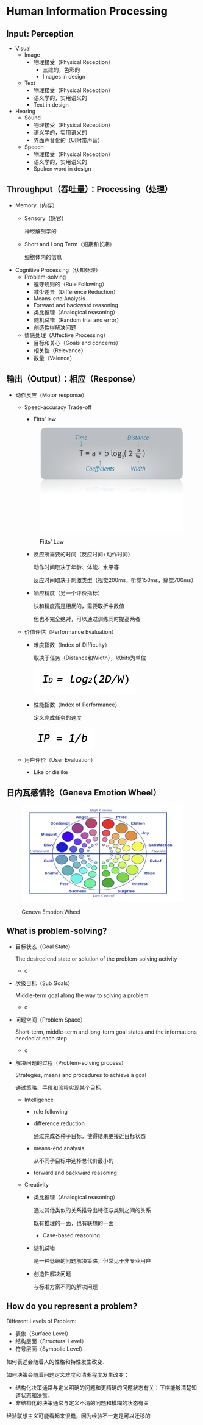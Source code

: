 # Human Information Processing

## Input: Perception

* Visual
  * Image
    * 物理接受（Physical Reception）
      * 三维的，色彩的
      * Images in design
  * Text
    * 物理接受（Physical Reception）
    * 语义学的，实用语义的
    * Text in design
* Hearing
  * Sound
    * 物理接受（Physical Reception）
    * 语义学的，实用语义的
    * 界面声音化的（UI附带声音）
  * Speech
    * 物理接受（Physical Reception）
    * 语义学的，实用语义的
    * Spoken word in design

## Throughput（吞吐量）：Processing（处理）

* Memory（内存）
  *   Sensory（感官）

      神经解剖学的
  *   Short and Long Term（短期和长期）

      细胞体内的信息
* Cognitive Processing（认知处理）
  * Problem-solving
    * 遵守规则的（Rule Following）
    * 减少差异（Difference Reduction）
    * Means-end Analysis
    * Forward and backward reasoning
    * 类比推理（Analogical reasoning）
    * 随机试错（Random trial and error）
    * 创造性得解决问题
  * 情感处理（Affective Processing）
    * 目标和关心（Goals and concerns）
    * 相关性（Relevance）
    * 数量（Valence）

## 输出（Output）：相应（Response）

* 动作反应（Motor response）
  *   Speed-accuracy Trade-off

      * Fitts' law

      <figure><img src="../.gitbook/assets/image (89).png" alt=""><figcaption><p>Fitts' Law</p></figcaption></figure>

      *   反应所需要的时间（反应时间+动作时间）

          动作时间取决于年龄、体能、水平等

          反应时间取决于刺激类型（视觉200ms，听觉150ms，痛觉700ms）
      *   响应精度（另一个评价指标）

          快和精度高是相反的，需要取折中数值

          但也不完全绝对，可以通过训练同时提高两者
  * 价值评估（Performance Evaluation）
    *   难度指数（Index of Difficulty）

        取决于任务（Distance和Width），以bits为单位

        ![](<../.gitbook/assets/image (90).png>)
    *   性能指数（Index of Performance）

        定义完成任务的速度

        ![](<../.gitbook/assets/image (92).png>)
  * 用户评价（User Evaluation）
    * Like or dislike



## 日内瓦感情轮（Geneva Emotion Wheel）

<figure><img src="../.gitbook/assets/image (88).png" alt=""><figcaption><p>Geneva Emotion Wheel</p></figcaption></figure>

## What is problem-solving?

*   目标状态（Goal State）

    The desired end state or solution of the problem-solving activity

    * c
*   次级目标（Sub Goals）

    Middle-term goal along the way to solving a problem

    * c
*   问题空间（Problem Space）

    Short-term, middle-term and long-term goal states and the informations needed at each step

    * c
*   解决问题的过程（Problem-solving process）

    Strategies, means and procedures to achieve a goal

    通过策略、手段和流程实现某个目标

    * Intelligence
      * rule following
      *   difference reduction

          通过完成各种子目标，使得结果更接近目标状态
      *   means-end analysis

          从不同子目标中选择总代价最小的
      * forward and backward reasoning
    * Creativity
      *   类比推理（Analogical reasoning）

          通过其他类似的关系推导出特征与类别之间的关系

          既有推理的一面，也有联想的一面

          * Case-based reasoning
      *   随机试错

          是一种低级的问题解决策略，但常见于非专业用户
      *   创造性解决问题

          与标准方案不同的解决问题

## How do you represent a problem?

Different Levels of Problem:

* 表象（Surface Level）
* 结构层面（Structural Level）
* 符号层面（Symbolic Level）

如何表述会随着人的性格和特性发生改变.

如何决策会随着问题定义难度和清晰程度发生改变：

* 结构化决策通常与定义明确的问题和更精确的问题状态有关：下棋能够清楚知道状态和决策。
* 非结构化的决策通常与定义不清的问题和模糊的状态有关

经验联想主义可能看起来很蠢，因为经验不一定是可以迁移的



